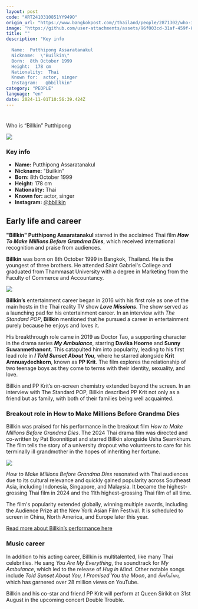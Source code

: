 ```yaml
---
layout: post
code: "ART2410310851YY949O"
origin_url: "https://www.bangkokpost.com//thailand/people/2871302/who-is-billkin-putthipong"
image: "https://github.com/user-attachments/assets/96f003cd-31af-459f-8126-e696bb6f8716"
title: ""
description: "Key info 
 
  Name:  Putthipong Assaratanakul 
  Nickname:  \"Builkin\" 
  Born:  8th October 1999 
  Height:  178 cm 
  Nationality:  Thai 
  Known for:  actor, singer 
  Instagram:   @bbillkin"
category: "PEOPLE"
language: "en"
date: 2024-11-01T10:56:39.424Z
---
```


# 

Who is “Billkin” Putthipong

![](https://github.com/user-attachments/assets/31bc54cb-7812-4627-8619-6717790e2f42)

### Key info

*   **Name:** Putthipong Assaratanakul
*   **Nickname:** "Builkin"
*   **Born:** 8th October 1999
*   **Height:** 178 cm
*   **Nationality:** Thai
*   **Known for:** actor, singer
*   **Instagram:** [@bbillkin](https://www.instagram.com/bbillkin/)

Early life and career
---------------------

**"Billkin" Putthipong Assaratanakul** starred in the acclaimed Thai film _**How To Make Millions Before Grandma Dies**_, which received international recognition and praise from audiences.

**Billkin** was born on 8th October 1999 in Bangkok, Thailand. He is the youngest of three brothers. He attended Saint Gabriel's College and graduated from Thammasat University with a degree in Marketing from the Faculty of Commerce and Accountancy.

![](https://github.com/user-attachments/assets/5752eef6-5c62-4bae-a0bc-ca3368cf1f9a)

**Billkin’s** entertainment career began in 2016 with his first role as one of the main hosts in the Thai reality TV show _**Love Missions**_. The show served as a launching pad for his entertainment career. In an interview with _The Standard POP_, **Billkin** mentioned that he pursued a career in entertainment purely because he enjoys and loves it.

His breakthrough role came in 2019 as Doctor Tao, a supporting character in the drama series _**My Ambulance**_, starring **Davika Hoorne** and **Sunny Suwanmethanont**. This catapulted him into popularity, leading to his first lead role in _**I Told Sunset About You**_, where he starred alongside **Krit Amnuaydechkorn**, known as **PP Krit**. The film explores the relationship of two teenage boys as they come to terms with their identity, sexuality, and love.

Billkin and PP Krit’s on-screen chemistry extended beyond the screen. In an interview with The Standard POP, Billkin described PP Krit not only as a friend but as family, with both of their families being well acquainted. 

### Breakout role in How to Make Millions Before Grandma Dies

Billkin was praised for his performance in the breakout film _How to Make Millions Before Grandma Dies_. The 2024 Thai drama film was directed and co-written by Pat Boonnitipat and starred Billkin alongside Usha Seamkhum. The film tells the story of a university dropout who volunteers to care for his terminally ill grandmother in the hopes of inheriting her fortune.

![](https://github.com/user-attachments/assets/972d5c83-0b07-48e2-96da-3129d1f898a9)

_How to Make Millions Before Grandma Dies_ resonated with Thai audiences due to its cultural relevance and quickly gained popularity across Southeast Asia, including Indonesia, Singapore, and Malaysia. It became the highest-grossing Thai film in 2024 and the 11th highest-grossing Thai film of all time.

The film's popularity extended globally, winning multiple awards, including the Audience Prize at the New York Asian Film Festival. It is scheduled to screen in China, North America, and Europe later this year.  

[Read more about Billkin’s performance here](https://www.bangkokpost.com/life/social-and-lifestyle/2779865/billkin-performances-worth-checking-out)

### Music career

In addition to his acting career, Billkin is multitalented, like many Thai celebrities. He sang _You Are My Everything_, the soundtrack for _My Ambulance_, which led to the release of _Hug in Mind_. Other notable songs include _Told Sunset About You, I Promised You the Moon_, and _ยิ้มทั้งน้ำตา_, which has garnered over 28 million views on YouTube.

Billkin and his co-star and friend PP Krit will perform at Queen Sirikit on 31st August in the upcoming concert Double Trouble.